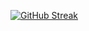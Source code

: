 <a href="https://git.io/streak-stats"><img src="https://streak-stats.demolab.com?user=ProlorenzoAndrii" alt="GitHub Streak" /></a>
